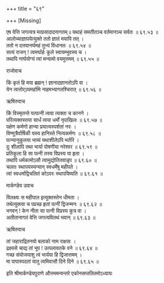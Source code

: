 +++
title = "६९"

+++
[Missing]

एष वेत्ति जगत्यत्र मत्प्रसादादनागतम्॥
यथाहं समतीतञ्च वर्तमानञ्च सर्वतः  ॥ ६९.५३ ॥  
आलोच्याज्ञापयेत्युक्ते ततो ज्ञातं मयापि तत् ।  
ततो न दत्तवानर्घमहं तुभ्यं विधानतः  ॥ ६९.५४ ॥  
सत्यं राजन् ! त्वमर्घार्हः कुले स्वायम्भुवस्य च  ।  
तथापि नार्घयोग्यं त्वां मन्यामो वयमुत्तमम्  ॥ ६९.५५ ॥  

राजोवाच  

किं कृतं हि मया ब्रह्मन् ! ज्ञानादज्ञानतोऽपि वा  ।  
येन त्वत्तोर्ऽघमर्हामि नाहमभ्यागतश्चिरात् ॥ ६९.५६ ॥  

ऋषिरुवाच  

किं विस्मृतन्ते यत्पत्नी त्वया त्यक्ता च कानने  ।  
परित्यक्तस्तया सार्धं त्वया धर्मो नृपाखिलः  ॥ ६९.५७ ॥  
पक्षेण कर्मणो हान्या प्रयात्यस्पर्शतां नरः  ।  
विण्मूत्रैर्वार्षिकी यस्य हानिस्ते नित्यकर्मणः  ॥ ६९.५८ ॥  
पत्न्यानुकूलया भाव्यं यथाशीलेऽपि भर्तरि  ।  
दुः शीलापि तथा भार्या पोषणीया नरेश्वर  ॥ ६९.५९ ॥  
प्रतिकूला हि सा पत्नी तस्य विप्रस्य या हृता  ।  
तथापि धर्मकामोऽसौ त्वामुद्योतितवान्नृप  ॥ ६९.६० ॥  
चलतः स्थापयस्यन्यान् स्वधर्मेषु महीपते  ।  
त्वां स्वधर्माद्विचलितं कोऽपरः स्थापयिष्यति  ॥ ६९.६१ ॥  

मार्कण्डेय उवाच  

विलक्ष्यः स महीपाल इत्युक्तस्तेन धीमता  ।  
तथेत्युक्त्वा च पप्रच्छ हृतां पत्नीं द्विजन्मनः  ॥ ६९.६२ ॥  
भगवन् ! केन नीता सा पत्नी विप्रस्य कुत्र वा  ।  
अतीतानागतं वेत्ति जगत्यवितथं भवान्  ॥ ६९.६३ ॥  

ऋषिरुवाच  

तां जहाराद्रितनयो बलाको नाम राक्षसः  ।  
द्रक्ष्यसे चाद्य तां भूप ! उत्पलावतके वने  ॥ ६९.६४ ॥  
गच्छ संयोजयाशु त्वं भार्यया हि द्विजात्तमम्  ।  
मा पापास्पदतां यातु त्वमिवासौ दिने दिने  ॥ ६९.६५ ॥  

इति श्रीमार्कण्डेयपुराणे औत्तममन्वन्तरे एकोनसप्ततितमोऽध्यायः  
